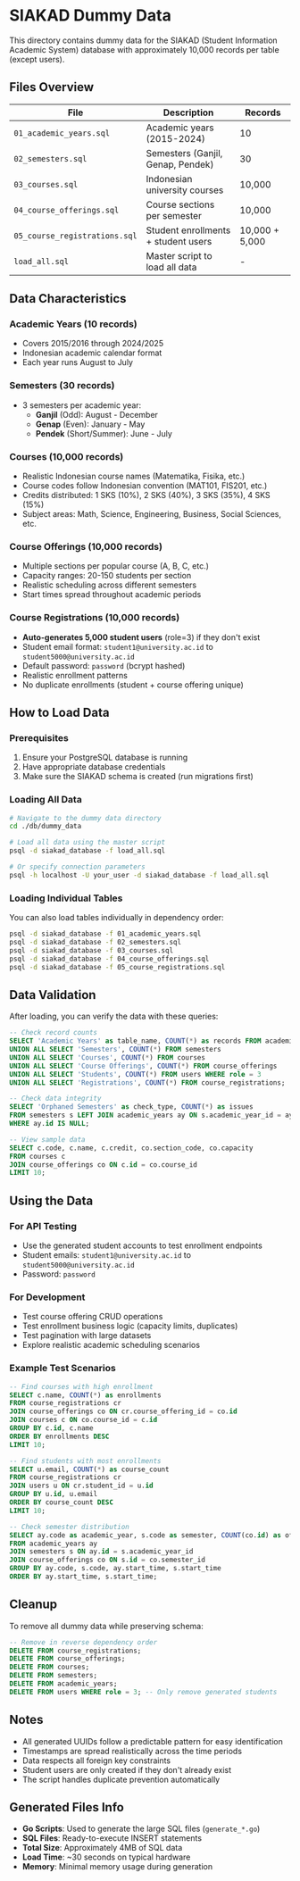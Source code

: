 # SIAKAD Dummy Data

This directory contains dummy data for the SIAKAD (Student Information Academic System) database with approximately 10,000 records per table (except users).

## Files Overview

| File | Description | Records |
|------|-------------|---------|
| `01_academic_years.sql` | Academic years (2015-2024) | 10 |
| `02_semesters.sql` | Semesters (Ganjil, Genap, Pendek) | 30 |
| `03_courses.sql` | Indonesian university courses | 10,000 |
| `04_course_offerings.sql` | Course sections per semester | 10,000 |
| `05_course_registrations.sql` | Student enrollments + student users | 10,000 + 5,000 |
| `load_all.sql` | Master script to load all data | - |

## Data Characteristics

### Academic Years (10 records)
- Covers 2015/2016 through 2024/2025
- Indonesian academic calendar format
- Each year runs August to July

### Semesters (30 records)
- 3 semesters per academic year:
  - **Ganjil** (Odd): August - December
  - **Genap** (Even): January - May  
  - **Pendek** (Short/Summer): June - July

### Courses (10,000 records)
- Realistic Indonesian course names (Matematika, Fisika, etc.)
- Course codes follow Indonesian convention (MAT101, FIS201, etc.)
- Credits distributed: 1 SKS (10%), 2 SKS (40%), 3 SKS (35%), 4 SKS (15%)
- Subject areas: Math, Science, Engineering, Business, Social Sciences, etc.

### Course Offerings (10,000 records)
- Multiple sections per popular course (A, B, C, etc.)
- Capacity ranges: 20-150 students per section
- Realistic scheduling across different semesters
- Start times spread throughout academic periods

### Course Registrations (10,000 records)
- **Auto-generates 5,000 student users** (role=3) if they don't exist
- Student email format: `student1@university.ac.id` to `student5000@university.ac.id`
- Default password: `password` (bcrypt hashed)
- Realistic enrollment patterns
- No duplicate enrollments (student + course offering unique)

## How to Load Data

### Prerequisites
1. Ensure your PostgreSQL database is running
2. Have appropriate database credentials
3. Make sure the SIAKAD schema is created (run migrations first)

### Loading All Data
```bash
# Navigate to the dummy data directory
cd ./db/dummy_data

# Load all data using the master script
psql -d siakad_database -f load_all.sql

# Or specify connection parameters
psql -h localhost -U your_user -d siakad_database -f load_all.sql
```

### Loading Individual Tables
You can also load tables individually in dependency order:
```bash
psql -d siakad_database -f 01_academic_years.sql
psql -d siakad_database -f 02_semesters.sql
psql -d siakad_database -f 03_courses.sql
psql -d siakad_database -f 04_course_offerings.sql
psql -d siakad_database -f 05_course_registrations.sql
```

## Data Validation

After loading, you can verify the data with these queries:

```sql
-- Check record counts
SELECT 'Academic Years' as table_name, COUNT(*) as records FROM academic_years
UNION ALL SELECT 'Semesters', COUNT(*) FROM semesters  
UNION ALL SELECT 'Courses', COUNT(*) FROM courses
UNION ALL SELECT 'Course Offerings', COUNT(*) FROM course_offerings
UNION ALL SELECT 'Students', COUNT(*) FROM users WHERE role = 3
UNION ALL SELECT 'Registrations', COUNT(*) FROM course_registrations;

-- Check data integrity
SELECT 'Orphaned Semesters' as check_type, COUNT(*) as issues
FROM semesters s LEFT JOIN academic_years ay ON s.academic_year_id = ay.id 
WHERE ay.id IS NULL;

-- View sample data
SELECT c.code, c.name, c.credit, co.section_code, co.capacity
FROM courses c 
JOIN course_offerings co ON c.id = co.course_id 
LIMIT 10;
```

## Using the Data

### For API Testing
- Use the generated student accounts to test enrollment endpoints
- Student emails: `student1@university.ac.id` to `student5000@university.ac.id`
- Password: `password`

### For Development
- Test course offering CRUD operations
- Test enrollment business logic (capacity limits, duplicates)
- Test pagination with large datasets
- Explore realistic academic scheduling scenarios

### Example Test Scenarios
```sql
-- Find courses with high enrollment
SELECT c.name, COUNT(*) as enrollments
FROM course_registrations cr
JOIN course_offerings co ON cr.course_offering_id = co.id
JOIN courses c ON co.course_id = c.id
GROUP BY c.id, c.name
ORDER BY enrollments DESC
LIMIT 10;

-- Find students with most enrollments
SELECT u.email, COUNT(*) as course_count
FROM course_registrations cr
JOIN users u ON cr.student_id = u.id
GROUP BY u.id, u.email
ORDER BY course_count DESC
LIMIT 10;

-- Check semester distribution
SELECT ay.code as academic_year, s.code as semester, COUNT(co.id) as offerings
FROM academic_years ay
JOIN semesters s ON ay.id = s.academic_year_id
JOIN course_offerings co ON s.id = co.semester_id
GROUP BY ay.code, s.code, ay.start_time, s.start_time
ORDER BY ay.start_time, s.start_time;
```

## Cleanup

To remove all dummy data while preserving schema:
```sql
-- Remove in reverse dependency order
DELETE FROM course_registrations;
DELETE FROM course_offerings;
DELETE FROM courses;
DELETE FROM semesters;
DELETE FROM academic_years;
DELETE FROM users WHERE role = 3; -- Only remove generated students
```

## Notes

- All generated UUIDs follow a predictable pattern for easy identification
- Timestamps are spread realistically across the time periods
- Data respects all foreign key constraints
- Student users are only created if they don't already exist
- The script handles duplicate prevention automatically

## Generated Files Info

- **Go Scripts**: Used to generate the large SQL files (`generate_*.go`)
- **SQL Files**: Ready-to-execute INSERT statements
- **Total Size**: Approximately 4MB of SQL data
- **Load Time**: ~30 seconds on typical hardware
- **Memory**: Minimal memory usage during generation